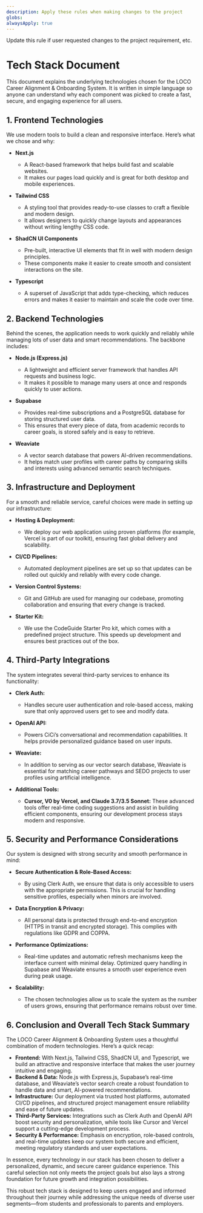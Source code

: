 ```yaml
---
description: Apply these rules when making changes to the project
globs:
alwaysApply: true
---
```


Update this rule if user requested changes to the project requirement, etc.
# Tech Stack Document

This document explains the underlying technologies chosen for the LOCO Career Alignment & Onboarding System. It is written in simple language so anyone can understand why each component was picked to create a fast, secure, and engaging experience for all users.

## 1. Frontend Technologies

We use modern tools to build a clean and responsive interface. Here’s what we chose and why:

*   **Next.js**

    *   A React-based framework that helps build fast and scalable websites.
    *   It makes our pages load quickly and is great for both desktop and mobile experiences.

*   **Tailwind CSS**

    *   A styling tool that provides ready-to-use classes to craft a flexible and modern design.
    *   It allows designers to quickly change layouts and appearances without writing lengthy CSS code.

*   **ShadCN UI Components**

    *   Pre-built, interactive UI elements that fit in well with modern design principles.
    *   These components make it easier to create smooth and consistent interactions on the site.

*   **Typescript**

    *   A superset of JavaScript that adds type-checking, which reduces errors and makes it easier to maintain and scale the code over time.

## 2. Backend Technologies

Behind the scenes, the application needs to work quickly and reliably while managing lots of user data and smart recommendations. The backbone includes:

*   **Node.js (Express.js)**

    *   A lightweight and efficient server framework that handles API requests and business logic.
    *   It makes it possible to manage many users at once and responds quickly to user actions.

*   **Supabase**

    *   Provides real-time subscriptions and a PostgreSQL database for storing structured user data.
    *   This ensures that every piece of data, from academic records to career goals, is stored safely and is easy to retrieve.

*   **Weaviate**

    *   A vector search database that powers AI-driven recommendations.
    *   It helps match user profiles with career paths by comparing skills and interests using advanced semantic search techniques.

## 3. Infrastructure and Deployment

For a smooth and reliable service, careful choices were made in setting up our infrastructure:

*   **Hosting & Deployment:**

    *   We deploy our web application using proven platforms (for example, Vercel is part of our toolkit), ensuring fast global delivery and scalability.

*   **CI/CD Pipelines:**

    *   Automated deployment pipelines are set up so that updates can be rolled out quickly and reliably with every code change.

*   **Version Control Systems:**

    *   Git and GitHub are used for managing our codebase, promoting collaboration and ensuring that every change is tracked.

*   **Starter Kit:**

    *   We use the CodeGuide Starter Pro kit, which comes with a predefined project structure. This speeds up development and ensures best practices out of the box.

## 4. Third-Party Integrations

The system integrates several third-party services to enhance its functionality:

*   **Clerk Auth:**

    *   Handles secure user authentication and role-based access, making sure that only approved users get to see and modify data.

*   **OpenAI API:**

    *   Powers CiCi’s conversational and recommendation capabilities. It helps provide personalized guidance based on user inputs.

*   **Weaviate:**

    *   In addition to serving as our vector search database, Weaviate is essential for matching career pathways and SEDO projects to user profiles using artificial intelligence.

*   **Additional Tools:**

    *   **Cursor, V0 by Vercel, and Claude 3.7/3.5 Sonnet:** These advanced tools offer real-time coding suggestions and assist in building efficient components, ensuring our development process stays modern and responsive.

## 5. Security and Performance Considerations

Our system is designed with strong security and smooth performance in mind:

*   **Secure Authentication & Role-Based Access:**

    *   By using Clerk Auth, we ensure that data is only accessible to users with the appropriate permissions. This is crucial for handling sensitive profiles, especially when minors are involved.

*   **Data Encryption & Privacy:**

    *   All personal data is protected through end-to-end encryption (HTTPS in transit and encrypted storage). This complies with regulations like GDPR and COPPA.

*   **Performance Optimizations:**

    *   Real-time updates and automatic refresh mechanisms keep the interface current with minimal delay. Optimized query handling in Supabase and Weaviate ensures a smooth user experience even during peak usage.

*   **Scalability:**

    *   The chosen technologies allow us to scale the system as the number of users grows, ensuring that performance remains robust over time.

## 6. Conclusion and Overall Tech Stack Summary

The LOCO Career Alignment & Onboarding System uses a thoughtful combination of modern technologies. Here’s a quick recap:

*   **Frontend:** With Next.js, Tailwind CSS, ShadCN UI, and Typescript, we build an attractive and responsive interface that makes the user journey intuitive and engaging.
*   **Backend & Data:** Node.js with Express.js, Supabase’s real-time database, and Weaviate’s vector search create a robust foundation to handle data and smart, AI-powered recommendations.
*   **Infrastructure:** Our deployment via trusted host platforms, automated CI/CD pipelines, and structured project management ensure reliability and ease of future updates.
*   **Third-Party Services:** Integrations such as Clerk Auth and OpenAI API boost security and personalization, while tools like Cursor and Vercel support a cutting-edge development process.
*   **Security & Performance:** Emphasis on encryption, role-based controls, and real-time updates keep our system both secure and efficient, meeting regulatory standards and user expectations.

In essence, every technology in our stack has been chosen to deliver a personalized, dynamic, and secure career guidance experience. This careful selection not only meets the project goals but also lays a strong foundation for future growth and integration possibilities.

This robust tech stack is designed to keep users engaged and informed throughout their journey while addressing the unique needs of diverse user segments—from students and professionals to parents and employers.
